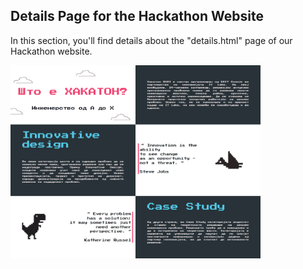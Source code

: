 ## Details Page for the Hackathon Website

In this section, you'll find details about the "details.html" page of our Hackathon website.

<img src="images/picture.png" width="400">
